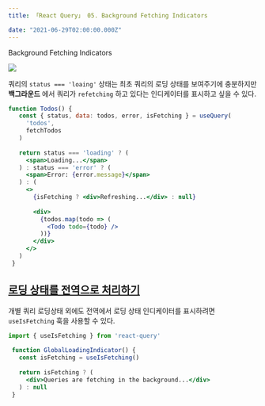 ```yaml
---
title: 「React Query」 05. Background Fetching Indicators

date: "2021-06-29T02:00:00.000Z"
---
```


Background Fetching Indicators

<!-- more -->

![](https://github.com/tannerlinsley/react-query/raw/master/media/repo-dark.png)

쿼리의 `status === 'loaing'` 상태는 최초 쿼리의 로딩 상태를 보여주기에 충분하지만 
**백그라운드** 에서 쿼리가 `refetching` 하고 있다는 인디케이터를 표시하고 싶을 수 있다.


```jsx
function Todos() {
   const { status, data: todos, error, isFetching } = useQuery(
     'todos',
     fetchTodos
   )
 
   return status === 'loading' ? (
     <span>Loading...</span>
   ) : status === 'error' ? (
     <span>Error: {error.message}</span>
   ) : (
     <>
       {isFetching ? <div>Refreshing...</div> : null}
 
       <div>
         {todos.map(todo => (
           <Todo todo={todo} />
         ))}
       </div>
     </>
   )
 }
```

## [로딩 상태를 전역으로 처리하기](https://react-query.tanstack.com/guides/background-fetching-indicators#displaying-global-background-fetching-loading-state)

개별 쿼리 로딩상태 외에도 전역에서 로딩 상태 인디케이터를 표시하려면 `useIsFetching` 훅을 사용할 수 있다.

```jsx
import { useIsFetching } from 'react-query'
 
 function GlobalLoadingIndicator() {
   const isFetching = useIsFetching()
 
   return isFetching ? (
     <div>Queries are fetching in the background...</div>
   ) : null
 } 
```
